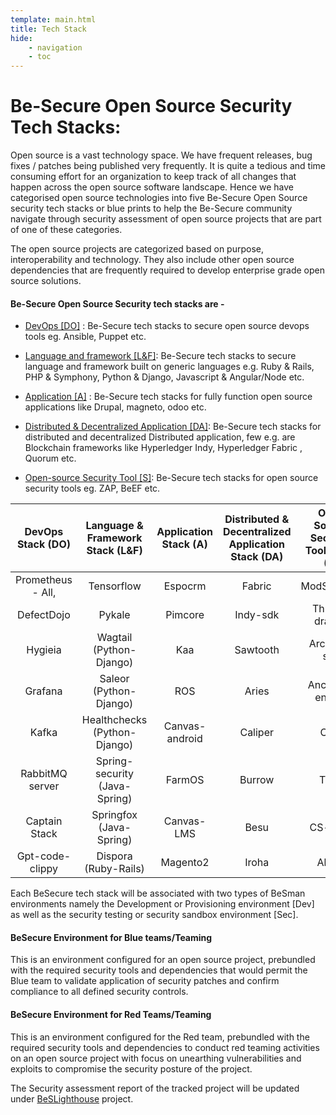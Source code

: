 ```yaml
---
template: main.html
title: Tech Stack
hide: 
    - navigation
    - toc
---
```


<h1> Be-Secure Open Source Security Tech Stacks: </h1>

<p> Open source is a vast technology space. We have frequent releases, bug fixes / patches being published very frequently. It is quite a tedious and time consuming effort for an organization to keep track of all changes that happen across the open source software landscape. Hence we have categorised open source technologies into five Be-Secure Open Source security tech stacks or blue prints to help the Be-Secure community navigate through security assessment of open source projects that are part of one of these categories. </p>

<p> The open source projects are categorized based on purpose, interoperability and technology. They also include other open source dependencies that are frequently required to develop enterprise grade open source solutions. </p>

<h4> Be-Secure Open Source Security tech stacks are - </h4>

* [DevOps [DO]](./bes-devops-tech-stack.md) : Be-Secure tech stacks to secure open source devops tools eg. Ansible, Puppet etc.  

* [Language and framework [L&F]](./bes-lang-framework-tech-stack.md): Be-Secure tech stacks to secure language and framework built on generic languages e.g. Ruby & Rails, PHP & Symphony, Python & Django, Javascript & Angular/Node etc.

* [Application [A]](./bes-app-tech-stack.md) : Be-Secure tech stacks for fully function open source applications like Drupal, magneto, odoo etc.

* [Distributed & Decentralized Application [DA]](./bes-dist-decent-tech-stack.md): Be-Secure tech stacks for distributed and decentralized Distributed application, few e.g. are Blockchain frameworks like Hyperledger Indy, Hyperledger Fabric , Quorum etc. 

* [Open-source Security Tool [S]](./bes-open-source-security-tool-tech-stack.md): Be-Secure tech stacks for open source security tools eg. ZAP, BeEF etc. 

| DevOps Stack (DO) | Language & Framework Stack (L&F) | Application Stack (A) | Distributed & Decentralized Application Stack (DA) | Open Source Security Tool Stack (S) |
|:-------------------------:|:----------------------------------:|:-----------------------:|:----------------------------------------------------:|:-------------------------------------:|
| Prometheus - All, | Tensorflow | Espocrm | Fabric | ModSecurity |
| DefectDojo | Pykale | Pimcore | Indy-sdk | Threat-dragon |
| Hygieia | Wagtail (Python-Django) | Kaa | Sawtooth | Archery-sec |
| Grafana | Saleor (Python-Django) | ROS | Aries | Anchore-engine |
| Kafka | Healthchecks (Python-Django) | Canvas-android | Caliper | Clair |
| RabbitMQ server | Spring-security (Java-Spring) | FarmOS | Burrow | Trivy |
| Captain Stack | Springfox (Java-Spring) | Canvas-LMS | Besu | CS-suite |
| Gpt-code-clippy | Dispora (Ruby-Rails) | Magento2 | Iroha | Alerta |

<p> Each BeSecure tech stack will be associated with two types of BeSman environments namely the Development or Provisioning environment [Dev] as well as the security testing or security sandbox environment [Sec]. </p>


<h4> BeSecure Environment for Blue teams/Teaming </h4>

<p> This is an environment configured for an open source project, prebundled with the required security tools and dependencies that would permit the Blue team to validate application of security patches and confirm compliance to all defined security controls. 
 </p>

<h4> BeSecure Environment for Red Teams/Teaming </h4>

<p> This is an environment configured for the Red team, prebundled with the required security tools and dependencies to conduct red teaming activities on an open source project with focus on unearthing vulnerabilities and exploits to compromise the security posture of the project. 
 </p>

The Security assessment report of the tracked project will be updated under [BeSLighthouse](https://be-secure.github.io/BeSLighthouse) project.

